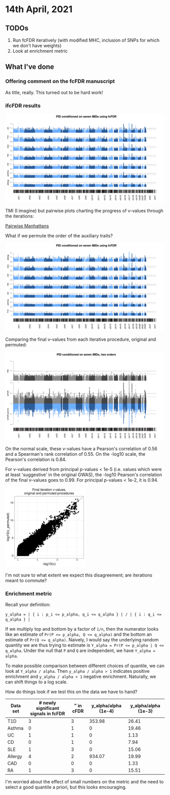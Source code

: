 # 14th April, 2021

## TODOs 

1. Run fcFDR iteratively (with modified MHC, inclusion of SNPs for which we don't have weights)
2. Look at enrichment metric

## What I've done

### Offering comment on the fcFDR manuscript

As title, really. This turned out to be hard work!

### ifcFDR results 

![](/images/140421/pid_seven_imd.png)

TMI (I imagine) but pairwise plots charting the progress of v-values through the iterations:

[Pairwise Manhattans](/entries/140421/pairwise_manhattans.html)

What if we permute the order of the auxiliary traits?

![](/images/140421/pid_seven_imd_perm.png)

Comparing the final v-values from each iterative procedure, original and permuted:

![](/images/140421/pid_seven_imd_back_to_back.png)

On the normal scale, these v-values have a Pearson's correlation of 0.56 and a Spearman's rank correlation of 0.55. On the -log10 scale, the Pearson's correlation is 0.84. 

For v-values derived from principal p-values < 1e-5 (i.e. values which were at least 'suggestive' in the original GWAS), the -log10 Pearson's correlation of the final v-values goes to 0.99. For principal p-values < 1e-2, it is 0.94.

<img src='/images/140421/ifcfdr_v_value_concordance.png' width=50% height=50%>

I'm not sure to what extent we expect this disagreement; are iterations meant to commute? 

### Enrichment metric

Recall your definition:

```
y_alpha = | { i : p_i <= p_alpha, q_i <= q_alpha } | / | { i : q_i <= q_alpha } |
```

If we multiply top and bottom by a factor of `1/n`, then the numerator looks like an estimate of `Pr(P <= p_alpha, Q <= q_alpha)` and the bottom an estimate of `Pr(Q <= q_alpha)`. Naively, I would say the underlying random quantity we are thus trying to estimate is `Y_alpha = Pr(P <= p_alpha | Q <= q_alpha`. Under the null that `P` and `Q` are independent, we have `Y_alpha = alpha`. 

To make possible comparison between different choices of quantile, we can look at `Y_alpha / alpha`. Then `y_alpha / alpha > 1` indicates positive enrichment and `y_alpha / alpha < 1` negative enrichment. Naturally, we can shift things to a log scale. 

How do things look if we test this on the data we have to hand?

 | Data set | # newly significant signals in fcFDR | " in cFDR | y_alpha/alpha (1e-4) | y_alpha/alpha (1e-3) |
 |----------|--------------------------------------|-----------|----------------------|----------------------|
 | T1D      |                                    3 |         3 |               353.98 |                26.41 |
 | Asthma   |                                    0 |         1 |                    0 |                19.46 |
 | UC       |                                    1 |         1 |                    0 |                 1.13 |
 | CD       |                                    0 |         1 |                    0 |                 7.94 |
 | SLE      |                                    1 |         3 |                    0 |                15.06 |
 | Allergy  |                                    4 |         2 |               934.07 |                19.99 |
 | CAD      |                                    0 |         0 |                    0 |                 1.33 |
 | RA       |                                    1 |         3 |                    0 |                15.51 |

I'm worried about the effect of small numbers on the metric and the need to select a good quantile a priori, but this looks encouraging. 
